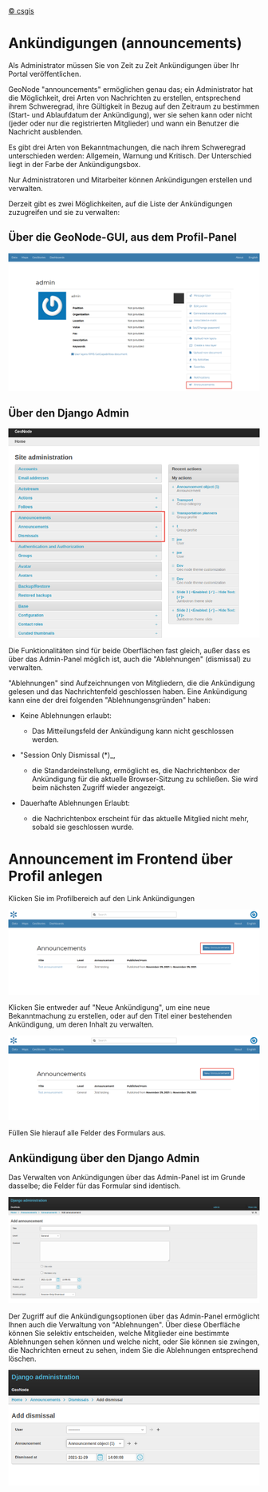 <!-- the Menu -->
<link rel="stylesheet" media="all" href="../styles.css" />
<div id="logo"><a href="https://csgis.de">© csgis</a></div>
<div id="menu"></div>
<div id="jumpMenu"></div>
<script src="../menu.js"></script>
<script src="../jumpmenu.js"></script>
<!-- the Menu -->


# Ankündigungen (announcements)

Als Administrator müssen Sie von Zeit zu Zeit Ankündigungen über Ihr Portal veröffentlichen.

GeoNode "announcements" ermöglichen genau das; ein Administrator hat die Möglichkeit, drei Arten von Nachrichten zu erstellen, entsprechend ihrem Schweregrad, ihre Gültigkeit in Bezug auf den Zeitraum zu bestimmen (Start- und Ablaufdatum der Ankündigung), wer sie sehen kann oder nicht (jeder oder nur die registrierten Mitglieder) und wann ein Benutzer die Nachricht ausblenden.

Es gibt drei Arten von Bekanntmachungen, die nach ihrem Schweregrad unterschieden werden: Allgemein, Warnung und Kritisch. Der Unterschied liegt in der Farbe der Ankündigungsbox.

Nur Administratoren und Mitarbeiter können Ankündigungen erstellen und verwalten.

Derzeit gibt es zwei Möglichkeiten, auf die Liste der Ankündigungen zuzugreifen und sie zu verwalten:

## Über die GeoNode-GUI, aus dem Profil-Panel

![Ankündigungen im Frontend verwalten](images/admin-announcments-005.png)

## Über den Django Admin

![Ankündigungen im Django Admin verwalten](images/admin-announcments-006.png)


Die Funktionalitäten sind für beide Oberflächen fast gleich, außer dass es über das Admin-Panel möglich ist, auch die "Ablehnungen" (dismissal) zu verwalten.

"Ablehnungen" sind Aufzeichnungen von Mitgliedern, die die Ankündigung gelesen und das Nachrichtenfeld geschlossen haben. Eine Ankündigung kann eine der drei folgenden "Ablehnungensgründen" haben:

- Keine Ablehnungen erlaubt: 
  - Das Mitteilungsfeld der Ankündigung kann nicht geschlossen werden.

- "Session Only Dismissal (*)_,
  - die Standardeinstellung, ermöglicht es, die Nachrichtenbox der Ankündigung für die aktuelle Browser-Sitzung zu schließen. Sie wird beim nächsten Zugriff wieder angezeigt.

- Dauerhafte Ablehnungen Erlaubt:   
  - die Nachrichtenbox erscheint für das aktuelle Mitglied nicht mehr, sobald sie geschlossen wurde.

# Announcement im Frontend über Profil anlegen

Klicken Sie im Profilbereich auf den Link Ankündigungen


![Announcement im Frontend](images/admin-announcments-007.png)


Klicken Sie entweder auf "Neue Ankündigung", um eine neue Bekanntmachung zu erstellen, oder auf den Titel einer bestehenden Ankündigung, um deren Inhalt zu verwalten.

![Ankündigung anlegen](images/admin-announcments-007.png)

Füllen Sie hierauf alle Felder des Formulars aus.

## Ankündigung über den Django Admin

Das Verwalten von Ankündigungen über das Admin-Panel ist im Grunde dasselbe; die Felder für das Formular sind identisch.

![Ankndigung im Django Admin](images/admin-announcments-009.png)

Der Zugriff auf die Ankündigungsoptionen über das Admin-Panel ermöglicht Ihnen auch die Verwaltung von "Ablehnungen". Über diese Oberfläche können Sie selektiv entscheiden, welche Mitglieder eine bestimmte Ablehnungen sehen können und welche nicht, oder Sie können sie zwingen, die Nachrichten erneut zu sehen, indem Sie die Ablehnungen entsprechend löschen.

![Django Ablehnungen verwalten](images/admin-announcments-010.png)